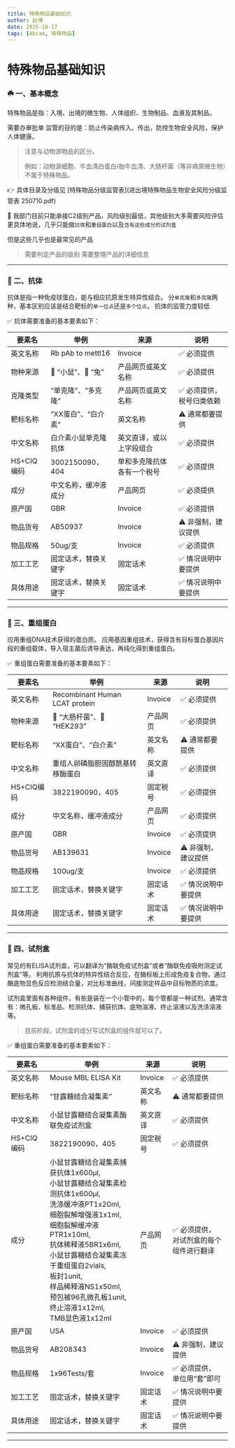 ```yaml
---
title: 特殊物品基础知识
author: 赵博
date: 2025-10-17
tags: [Abcam, 特殊物品]
---
```


# 特殊物品基础知识

### ☘️ 一、基本概念

特殊物品是指：入境、出境的微生物、人体组织、生物制品、血液及其制品。

需要办审批单
监管的目的是：防止传染病传入、传出，防控生物安全风险，保护人体健康。

> 注意与动物源物品的区分。
>
> 例如：动物源细胞、牛血清白蛋白/胎牛血清、大肠杆菌（等非病原微生物）不属于特殊物品。

👉 具体目录及分级见 [特殊物品分级监管表](进出境特殊物品生物安全风险分级监管表 250710.pdf)

📝 我部门目前只能承接C2级别产品，风险级别最低，其他级别大多需要风险评估
更具体地说，几乎只能做`抗体`和`重组蛋白`以及`含有这些成分的试剂盒`

但是这些几乎也是最常见的产品

> 需要判定产品的级别
> 需要整理产品的详细信息

---

### 🧬 二、抗体

抗体是指一种免疫球蛋白，能与相应抗原发生特异性结合。
分`单克隆`和`多克隆`两种，基本区别应该是结合靶标的`单一位点`还是`多个位点`。
抗体的监管力度较低

✅ 抗体需要准备的基本要素如下：

| 要素名 | 举例  | 来源  | 说明 |
| -- | ---- | ---- | -----|
| 英文名称 | Rb pAb to mettl16 | Invoice | ✅ 必须提供 |
| 物种来源 | 🐀 “小鼠”、🐰 “兔” | 产品网页或英文名称 | ✅ 必须提供 |
| 克隆类型 | “单克隆”、“多克隆” | 产品网页或英文名称 | ✅ 必须提供，税号归类依赖 |
| 靶标名称 | “XX蛋白”、“白介素” | 英文名称 | ⚠️ 通常都要提供 |
| 中文名称 | 白介素小鼠单克隆抗体 | 英文直译，或以上字段组合 | ✅ 必须提供 |
| HS+CIQ编码 | 3002150090，404 | 单和多克隆抗体各有一个税号 | ✅ 必须提供 |
| 成分 | 中文名称，缓冲液成分 | 产品网页 | ✅ 必须提供 |
| 原产国 | GBR | Invoice | ✅ 必须提供 |
| 物品货号 | AB50937 | Invoice | ⚠️ 非强制，建议提供 |
| 物品规格 | 50ug/支 | Invoice | ✅ 必须提供 |
| 加工工艺 | 固定话术，替换关键字 | 固定话术 | ✅ 情况说明中要提供 |
| 具体用途 | 固定话术，替换关键字 | 固定话术 | ✅ 情况说明中要提供 |



---

### 🧫 三、重组蛋白

应用重组DNA技术获得的蛋白质。
应用基因重组技术，获得含有目标蛋白基因片段的重组载体，导入宿主菌后诱导表达，再纯化得到重组蛋白。

✅ 重组蛋白需要准备的基本要素如下：

| 要素名     | 举例                             | 来源     | 说明               |
| ---------- | -------------------------------- | -------- | ------------------ |
| 英文名称   | Recombinant Human LCAT protein   | Invoice  | ✅ 必须提供         |
| 物种来源   | 🦠 “大肠杆菌”、🧫 “HEK293”         | 产品网页 | ✅ 必须提供         |
| 靶标名称   | “XX蛋白”、“白介素”               | 英文名称 | ⚠️ 通常都要提供     |
| 中文名称   | 重组人卵磷脂胆固醇酰基转移酶蛋白 | 英文直译 | ✅ 必须提供         |
| HS+CIQ编码 | 3822190090，405                  | 固定税号 | ✅ 必须提供         |
| 成分       | 中文名称，缓冲液成分             | 产品网页 | ✅ 必须提供         |
| 原产国     | GBR                              | Invoice  | ✅ 必须提供         |
| 物品货号   | AB139631                         | Invoice  | ⚠️ 非强制，建议提供 |
| 物品规格   | 100ug/支                         | Invoice  | ✅ 必须提供         |
| 加工工艺   | 固定话术，替换关键字             | 固定话术 | ✅ 情况说明中要提供 |
| 具体用途   | 固定话术，替换关键字             | 固定话术 | ✅ 情况说明中要提供 |



---

### 🧪 四、试剂盒

常见的有ELISA试剂盒，可以翻译为“酶联免疫试剂盒”或者“酶联免疫吸附测定试剂盒”等。
利用抗原与抗体的特异性结合反应，在酶标板上形成免疫复合物，通过酶底物显色反应检测结合量，对比标准曲线，间接测定样品中目标物质的浓度。

试剂盒里面有各种组件，有些是装在一个小管中的，每个管都是一种试剂。通常含有：微孔板、标准品、检测抗体、捕获抗体、底物溶液、终止溶液以及洗涤溶液等。

> 目前阶段，试剂盒的成分写试剂盒的组件就可以了。

✅ 重组蛋白需要准备的基本要素如下：

| 要素名     | 举例                                                         | 来源     | 说明                                         |
| ---------- | ------------------------------------------------------------ | -------- | -------------------------------------------- |
| 英文名称   | Mouse MBL ELISA Kit                                          | Invoice  | ✅ 必须提供                                   |
| 靶标名称   | “甘露糖结合凝集素”                                           | 英文名称 | ⚠️ 通常都要提供                               |
| 中文名称   | 小鼠甘露糖结合凝集素酶联免疫试剂盒                           | 英文直译 | ✅ 必须提供                                   |
| HS+CIQ编码 | 3822190090，405                                              | 固定税号 | ✅ 必须提供                                   |
| 成分       | 小鼠甘露糖结合凝集素捕获抗体1x600µl,<br />小鼠甘露糖结合凝集素检测抗体1x600µl,<br />洗涤缓冲液PT1x20ml,<br />细胞裂解增强液1x1ml,<br />细胞裂解缓冲液PTR1x10ml,<br />抗体稀释液5BR1x6ml,<br />小鼠甘露糖结合凝集素冻干重组蛋白2vials,<br />板封1unit,<br />样品稀释液NS1x50ml,<br />预包被96孔微孔板1unit,<br />终止溶液1x12ml,<br />TMB显色液1x12ml | 产品网页 | ✅ 必须提供，<br />对试剂盒的每个组件进行翻译 |
| 原产国     | USA                                                          | Invoice  | ✅ 必须提供                                   |
| 物品货号   | AB208343                                                     | Invoice  | ⚠️ 非强制，建议提供                           |
| 物品规格   | 1x96Tests/套                                                 | Invoice  | ✅ 必须提供，<br />单位用“套”即可             |
| 加工工艺   | 固定话术，替换关键字                                         | 固定话术 | ✅ 情况说明中要提供                           |
| 具体用途   | 固定话术，替换关键字                                         | 固定话术 | ✅ 情况说明中要提供                           |



---

